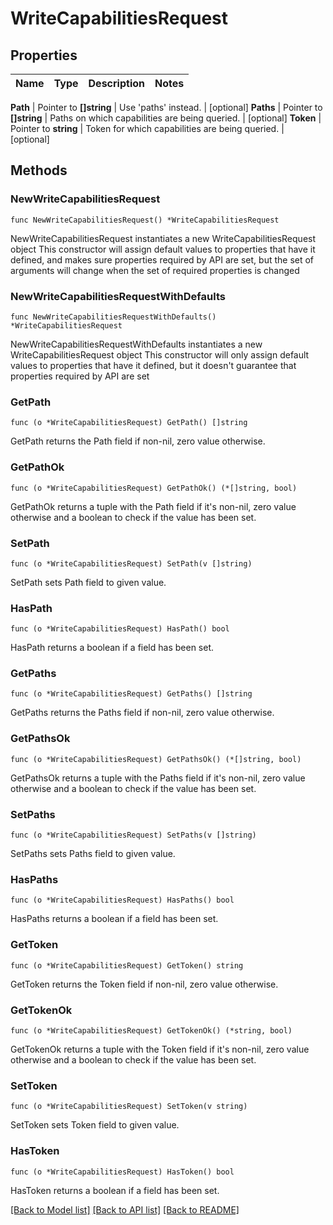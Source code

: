 # WriteCapabilitiesRequest


## Properties

Name | Type | Description | Notes
------------ | ------------- | ------------- | -------------


**Path** | Pointer to **[]string** | Use &#x27;paths&#x27; instead. | [optional] 
**Paths** | Pointer to **[]string** | Paths on which capabilities are being queried. | [optional] 
**Token** | Pointer to **string** | Token for which capabilities are being queried. | [optional] 



## Methods


### NewWriteCapabilitiesRequest

`func NewWriteCapabilitiesRequest() *WriteCapabilitiesRequest`

NewWriteCapabilitiesRequest instantiates a new WriteCapabilitiesRequest object
This constructor will assign default values to properties that have it defined,
and makes sure properties required by API are set, but the set of arguments
will change when the set of required properties is changed

### NewWriteCapabilitiesRequestWithDefaults

`func NewWriteCapabilitiesRequestWithDefaults() *WriteCapabilitiesRequest`

NewWriteCapabilitiesRequestWithDefaults instantiates a new WriteCapabilitiesRequest object
This constructor will only assign default values to properties that have it defined,
but it doesn't guarantee that properties required by API are set


### GetPath

`func (o *WriteCapabilitiesRequest) GetPath() []string`

GetPath returns the Path field if non-nil, zero value otherwise.

### GetPathOk

`func (o *WriteCapabilitiesRequest) GetPathOk() (*[]string, bool)`

GetPathOk returns a tuple with the Path field if it's non-nil, zero value otherwise
and a boolean to check if the value has been set.

### SetPath

`func (o *WriteCapabilitiesRequest) SetPath(v []string)`

SetPath sets Path field to given value.


### HasPath

`func (o *WriteCapabilitiesRequest) HasPath() bool`

HasPath returns a boolean if a field has been set.




### GetPaths

`func (o *WriteCapabilitiesRequest) GetPaths() []string`

GetPaths returns the Paths field if non-nil, zero value otherwise.

### GetPathsOk

`func (o *WriteCapabilitiesRequest) GetPathsOk() (*[]string, bool)`

GetPathsOk returns a tuple with the Paths field if it's non-nil, zero value otherwise
and a boolean to check if the value has been set.

### SetPaths

`func (o *WriteCapabilitiesRequest) SetPaths(v []string)`

SetPaths sets Paths field to given value.


### HasPaths

`func (o *WriteCapabilitiesRequest) HasPaths() bool`

HasPaths returns a boolean if a field has been set.




### GetToken

`func (o *WriteCapabilitiesRequest) GetToken() string`

GetToken returns the Token field if non-nil, zero value otherwise.

### GetTokenOk

`func (o *WriteCapabilitiesRequest) GetTokenOk() (*string, bool)`

GetTokenOk returns a tuple with the Token field if it's non-nil, zero value otherwise
and a boolean to check if the value has been set.

### SetToken

`func (o *WriteCapabilitiesRequest) SetToken(v string)`

SetToken sets Token field to given value.


### HasToken

`func (o *WriteCapabilitiesRequest) HasToken() bool`

HasToken returns a boolean if a field has been set.









[[Back to Model list]](../README.md#documentation-for-models) [[Back to API list]](../README.md#documentation-for-api-endpoints) [[Back to README]](../README.md)


